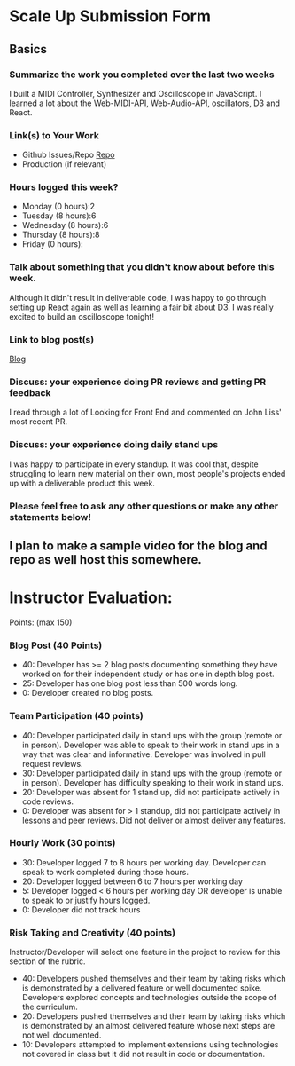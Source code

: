# Scale Up Submission Form

## Basics

### Summarize the work you completed over the last two weeks
I built a MIDI Controller, Synthesizer and Oscilloscope in JavaScript. I learned a lot about the Web-MIDI-API, Web-Audio-API, oscillators, D3 and React.

### Link(s) to Your Work

 - Github Issues/Repo
 [Repo](https://github.com/patrickwhardy/web-keys)
 - Production (if relevant)

### Hours logged this week?

- Monday (0 hours):2
- Tuesday (8 hours):6
- Wednesday (8 hours):6
- Thursday (8 hours):8
- Friday (0 hours):


### Talk about something that you didn't know about before this week.
Although it didn't result in deliverable code, I was happy to go through setting up React again as well as learning a fair bit about D3. I was really excited to build an oscilloscope tonight!

### Link to blog post(s)
[Blog](https://medium.com/@patrickwhardy/theres-a-synthesizer-in-your-browser-5070a42681c7#.xtwl3l8y1)

### Discuss: your experience doing PR reviews and getting PR feedback
I read through a lot of Looking for Front End and commented on John Liss' most recent PR.

### Discuss: your experience doing daily stand ups
I was happy to participate in every standup. It was cool that, despite struggling to learn new material on their own, most people's projects ended up with a deliverable product this week.


### Please feel free to ask any other questions or make any other statements below!
I plan to make a sample video for the blog and repo as well host this somewhere.
-----

# Instructor Evaluation:

Points: (max 150)

### Blog Post (40 Points)  
  * 40: Developer has >= 2 blog posts documenting something they have worked on for their independent study or has one in depth blog post.
  * 25: Developer has one blog post less than 500 words long.
  * 0: Developer created no blog posts.

### Team Participation (40 points)

  * 40: Developer participated daily in stand ups with the group (remote or in person). Developer was able to speak to their work in stand ups in a way that was clear and informative. Developer was involved in pull request reviews.
  * 30: Developer participated daily in stand ups with the group (remote or in person). Developer has difficulty speaking to their work in stand ups.
  * 20: Developer was absent for 1 stand up, did not participate actively in code reviews.
  * 0: Developer was absent for > 1 standup, did not participate actively in lessons and peer reviews. Did not deliver or almost deliver any features.

### Hourly Work (30 points)

  * 30: Developer logged 7 to 8 hours per working day. Developer can speak to work completed during those hours.
  * 20: Developer logged between 6 to 7 hours per working day
  * 5: Developer logged < 6 hours per working day OR developer is unable to speak to or justify hours logged.
  * 0: Developer did not track hours

### Risk Taking and Creativity (40 points)

  Instructor/Developer will select one feature in the project to review for this section of the rubric.

  * 40: Developers pushed themselves and their team by taking risks which is demonstrated by a delivered feature or well documented spike. Developers explored concepts and technologies outside the scope of the curriculum.
  * 20: Developers pushed themselves and their team by taking risks which is demonstrated by an almost delivered feature whose next steps are not well documented.
  * 10: Developers attempted to implement extensions using technologies not covered in class but it did not result in code or documentation.
